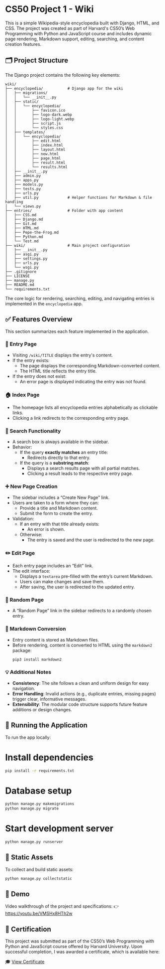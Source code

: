 # CS50 Project 1 - Wiki

This is a simple Wikipedia-style encyclopedia built with Django, HTML, and CSS. The project was created as part of Harvard's CS50’s Web Programming with Python and JavaScript course and includes dynamic page rendering, Markdown support, editing, searching, and content creation features.

## 🗂️ Project Structure

The Django project contains the following key elements:

```
wiki/
├── encyclopedia/           # Django app for the wiki
│   ├── migrations/
│   │   └── __init__.py
│   ├── static/
│   │   └── encyclopedia/
│   │       ├── favicon.ico
│   │       ├── logo-dark.webp
│   │       ├── logo-light.webp
│   │       ├── script.js
│   │       └── styles.css
│   ├── templates/
│   │   └── encyclopedia/
│   │       ├── edit.html
│   │       ├── index.html
│   │       ├── layout.html
│   │       ├── new.html
│   │       ├── page.html
│   │       ├── result.html
│   │       └── results.html
│   ├── __init__.py
│   ├── admin.py
│   ├── apps.py
│   ├── models.py
│   ├── tests.py
│   ├── urls.py
│   ├── util.py             # Helper functions for Markdown & file handling
│   └── views.py
├── entries/                # Folder with app content
│   ├── CSS.md
│   ├── Django.md
│   ├── Git.md
│   ├── HTML.md
│   ├── Pepe-the-Frog.md
│   ├── Python.md
│   └── Test.md
├── wiki/                   # Main project configuration
│   ├── __init__.py
│   ├── asgi.py
│   ├── settings.py
│   ├── urls.py
│   └── wsgi.py
├── .gitignore
├── LICENSE
├── manage.py
├── README.md
└── requirements.txt
```

The core logic for rendering, searching, editing, and navigating entries is implemented in the `encyclopedia` app.

## ✅ Features Overview

This section summarizes each feature implemented in the application.

### 📖 Entry Page
  - Visiting `/wiki/TITLE` displays the entry's content.
  - If the entry exists:
    - The page displays the corresponding Markdown-converted content.
    - The HTML title reflects the entry title.
  - If the entry does not exist:
    - An error page is displayed indicating the entry was not found.

### 🏠 Index Page
  - The homepage lists all encyclopedia entries alphabetically as clickable links.
  - Clicking a link redirects to the corresponding entry page.

### 🔎 Search Functionality
  - A search box is always available in the sidebar.
  - Behavior:
    - If the query **exactly matches** an entry title:
      - Redirects directly to that entry.
    - If the query is a **substring match**:
      - Displays a search results page with all partial matches.
      - Clicking a result leads to the respective entry page.

### ➕ New Page Creation
  - The sidebar includes a “Create New Page” link.
  - Users are taken to a form where they can:
    - Provide a title and Markdown content.
    - Submit the form to create the entry.
  - Validation:
    - If an entry with that title already exists:
      - An error is shown.
    - Otherwise:
      - The entry is saved and the user is redirected to the new page.

### ✏️ Edit Page
  - Each entry page includes an “Edit” link.
  - The edit interface:
    - Displays a `textarea` pre-filled with the entry’s current Markdown.
    - Users can make changes and save them.
    - After saving, the user is redirected to the updated entry.

### 🎲 Random Page
  - A “Random Page” link in the sidebar redirects to a randomly chosen entry.

### 🔁 Markdown Conversion
  - Entry content is stored as Markdown files.
  - Before rendering, content is converted to HTML using the `markdown2` package:
    ```bash
    pip3 install markdown2
    ```

### 💡 Additional Notes
  - **Consistency**: The site follows a clean and uniform design for easy navigation.
  - **Error Handling**: Invalid actions (e.g., duplicate entries, missing pages) trigger clear, informative messages.
  - **Extensibility**: The modular code structure supports future feature additions or design changes.

## 🚀 Running the Application

To run the app locally:

# Install dependencies

```bash
pip install -r requirements.txt
```

# Database setup

```bash
python manage.py makemigrations
python manage.py migrate
```

# Start development server

```bash
python manage.py runserver
```

## 🧱 Static Assets

To collect and build static assets:

```bash
python manage.py collectstatic
```

## 🎥 Demo

Video walkthrough of the project and specifications:
👉 https://youtu.be/VMSHx8HTh2w

## 📜 Certification
This project was submitted as part of the CS50’s Web Programming with Python and JavaScript course offered by Harvard University.
Upon successful completion, I was awarded a certificate, which is available here:

🎓 [View Certificate](https://certificates.cs50.io/6f5116d0-882d-4fc1-9dc6-0c96c5d4c7b1.pdf)
